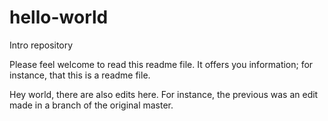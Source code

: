 hello-world
===========

Intro repository

Please feel welcome to read this readme file.  It offers you information; for instance, that this is a readme file.

Hey world, there are also edits here.  For instance, the previous was an edit made in a branch of the original master.
